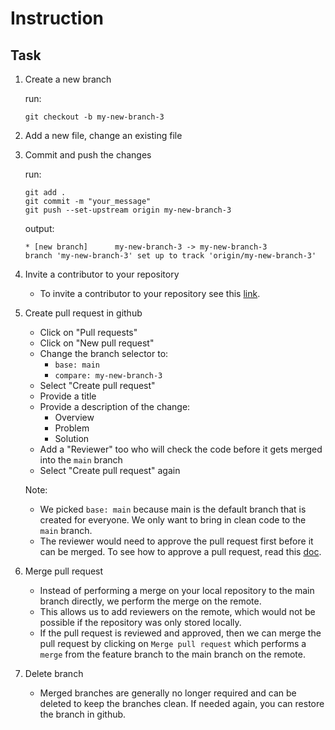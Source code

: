 # Instruction 

## Task 

1. Create a new branch 

    run: 
    ```
    git checkout -b my-new-branch-3
    ```

2. Add a new file, change an existing file 

3. Commit and push the changes 

    run: 
    ```
    git add . 
    git commit -m "your_message"
    git push --set-upstream origin my-new-branch-3
    ```

    output: 
    ```
    * [new branch]      my-new-branch-3 -> my-new-branch-3
    branch 'my-new-branch-3' set up to track 'origin/my-new-branch-3'
    ```

4. Invite a contributor to your repository 
    - To invite a contributor to your repository see this [link](https://docs.github.com/en/account-and-profile/setting-up-and-managing-your-personal-account-on-github/managing-access-to-your-personal-repositories/inviting-collaborators-to-a-personal-repository).

5. Create pull request in github 
    - Click on "Pull requests"
    - Click on "New pull request"
    - Change the branch selector to: 
        - `base: main`
        - `compare: my-new-branch-3`
    - Select "Create pull request" 
    - Provide a title
    - Provide a description of the change: 
        - Overview 
        - Problem
        - Solution 
    - Add a "Reviewer" too who will check the code before it gets merged into the `main` branch
    - Select "Create pull request" again 

    Note: 
    - We picked `base: main` because main is the default branch that is created for everyone. We only want to bring in clean code to the `main` branch. 
    - The reviewer would need to approve the pull request first before it can be merged. To see how to approve a pull request, read this [doc](https://docs.github.com/en/pull-requests/collaborating-with-pull-requests/reviewing-changes-in-pull-requests/approving-a-pull-request-with-required-reviews). 

6. Merge pull request 
    - Instead of performing a merge on your local repository to the main branch directly, we perform the merge on the remote. 
    - This allows us to add reviewers on the remote, which would not be possible if the repository was only stored locally. 
    - If the pull request is reviewed and approved, then we can merge the pull request by clicking on `Merge pull request` which performs a `merge` from the feature branch to the main branch on the remote. 

7. Delete branch 
    - Merged branches are generally no longer required and can be deleted to keep the branches clean. If needed again, you can restore the branch in github. 

